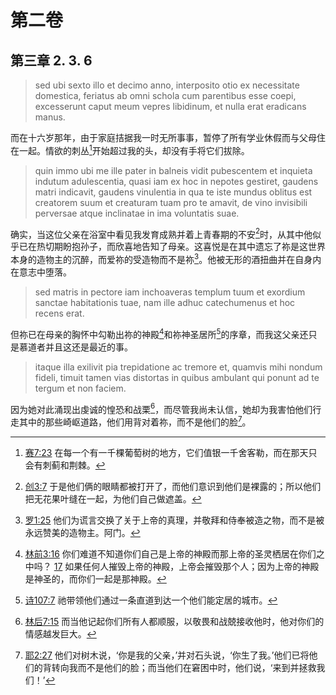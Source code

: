 # 第二卷
## 第三章 2. 3. 6

> sed ubi sexto illo et decimo anno, interposito otio ex necessitate domestica, feriatus ab omni schola cum parentibus esse coepi, excesserunt caput meum vepres libidinum, et nulla erat eradicans manus.

而在十六岁那年，由于家庭拮据我一时无所事事，暂停了所有学业休假而与父母住在一起。情欲的刺丛[^1]开始超过我的头，却没有手将它们拔除。

[^1]: [赛7:23](https://biblehub.com/isaiah/7-23.htm) 在每一个有一千棵葡萄树的地方，它们值银一千舍客勒，而在那天只会有刺蓟和荆棘。

> quin immo ubi me ille pater in balneis vidit pubescentem et inquieta indutum adulescentia, quasi iam ex hoc in nepotes gestiret, gaudens matri indicavit, gaudens vinulentia in qua te iste mundus oblitus est creatorem suum et creaturam tuam pro te amavit, de vino invisibili perversae atque inclinatae in ima voluntatis suae.

确实，当这位父亲在浴室中看见我发育成熟并着上青春期的不安[^2]时，从其中他似乎已在热切期盼抱孙子，而欣喜地告知了母亲。这喜悦是在其中遗忘了祢是这世界本身的造物主的沉醉，而爱祢的受造物而不是祢[^3]。他被无形的酒扭曲并在自身内在意志中堕落。

[^2]: [创3:7](https://biblehub.com/genesis/3-7.htm) 于是他们俩的眼睛都被打开了，而他们意识到他们是裸露的；所以他们把无花果叶缝在一起，为他们自己做遮盖。

[^3]: [罗1:25](https://biblehub.com/romans/1-25.htm) 他们为谎言交换了关于上帝的真理，并敬拜和侍奉被造之物，而不是被永远赞美的造物主。阿门。

> sed matris in pectore iam inchoaveras templum tuum et exordium sanctae habitationis tuae, nam ille adhuc catechumenus et hoc recens erat.

但祢已在母亲的胸怀中勾勒出祢的神殿[^4]和祢神圣居所[^5]的序章，而我这父亲还只是慕道者并且这还是最近的事。

[^4]: [林前3:16](https://biblehub.com/1_corinthians/3-16.htm) 你们难道不知道你们自己是上帝的神殿而那上帝的圣灵栖居在你们之中吗？ [17](https://biblehub.com/1_corinthians/3-17.htm) 如果任何人摧毁上帝的神殿，上帝会摧毁那个人；因为上帝的神殿是神圣的，而你们一起是那神殿。

[^5]: [诗107:7](https://biblehub.com/psalms/107-7.htm) 祂带领他们通过一条直道到达一个他们能定居的城市。

> itaque illa exilivit pia trepidatione ac tremore et, quamvis mihi nondum fideli, timuit tamen vias distortas in quibus ambulant qui ponunt ad te tergum et non faciem.

因为她对此涌现出虔诚的惶恐和战栗[^6]，而尽管我尚未认信，她却为我害怕他们行走其中的那些崎岖道路，他们用背对着祢，而不是他们的脸[^7]。

[^6]: [林后7:15](https://biblehub.com/2_corinthians/7-15.htm) 而当他记起你们所有人都顺服，以敬畏和战兢接收他时，他对你们的情感越发巨大。

[^7]: [耶2:27](https://biblehub.com/jeremiah/2-27.htm) 他们对树木说，‘你是我的父亲，’并对石头说，‘你生了我。’他们已将他们的背转向我而不是他们的脸；而当他们在窘困中时，他们说，‘来到并拯救我们！’

